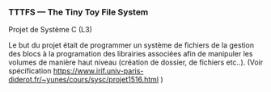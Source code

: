 
### TTTFS — The Tiny Toy File System
Projet de Système C (L3)

Le but du projet était de programmer un système de fichiers de la gestion des blocs à la programation des librairies associées afin de manipuler les volumes de manière haut niveau (création de dossier, de fichiers etc..).
(Voir spécification https://www.irif.univ-paris-diderot.fr/~yunes/cours/sysc/projet1516.html )

